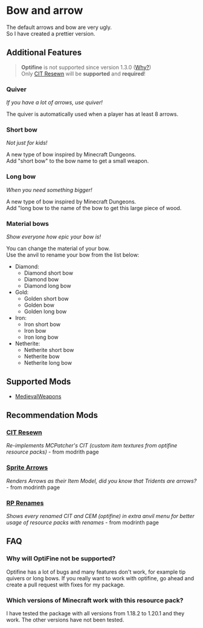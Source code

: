 # Bow and arrow

The default arrows and bow are very ugly.  
So I have created a prettier version.

## Additional Features

> **Optifine** is not supported since version 1.3.0 ([Why?](#why-will-optifine-not-be-supported))  
> Only [CIT Resewn] will be **supported** and **required**!

### Quiver

_If you have a lot of arrows, use quiver!_

The quiver is automatically used when a player has at least 8 arrows.

### Short bow

_Not just for kids!_

A new type of bow inspired by Minecraft Dungeons.  
Add "short bow" to the bow name to get a small weapon.

### Long bow

_When you need something bigger!_

A new type of bow inspired by Minecraft Dungeons.  
Add "long bow to the name of the bow to get this large piece of wood.

### Material bows

_Show everyone how epic your bow is!_

You can change the material of your bow.  
Use the anvil to rename your bow from the list below:

- Diamond:
  - Diamond short bow
  - Diamond bow
  - Diamond long bow
- Gold:
  - Golden short bow
  - Golden bow
  - Golden long bow
- Iron:
  - Iron short bow
  - Iron bow
  - Iron long bow
- Netherite:
  - Netherite short bow
  - Netherite bow
  - Netherite long bow

## Supported Mods

- [MedievalWeapons](https://modrinth.com/mod/medievalweapons)

## Recommendation Mods

### [CIT Resewn]

_Re-implements MCPatcher's CIT (custom item textures from optifine resource packs)_ - from modrith page

### [Sprite Arrows](https://modrinth.com/mod/sprite-arrows)

_Renders Arrows as their Item Model, did you know that Tridents are arrows?_ - from modrinth page

### [RP Renames](https://modrinth.com/mod/rp-renames)

_Shows every renamed CIT and CEM (optifine) in extra anvil menu for better usage of resource packs with renames_ - from modrinth page

## FAQ

### Why will OptiFine not be supported?

Optifine has a lot of bugs and many features don't work, for example tip quivers or long bows.
If you really want to work with optifine, go ahead and create a pull request with fixes for my package.

### Which versions of Minecraft work with this resource pack?

I have tested the package with all versions from 1.18.2 to 1.20.1 and they work.
The other versions have not been tested.

[CIT Resewn]: https://modrinth.com/mod/cit-resewn
